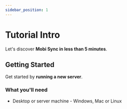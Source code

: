 ```yaml
---
sidebar_position: 1
---
```


# Tutorial Intro

Let's discover **Mobi Sync in less than 5 minutes**.

## Getting Started

Get started by **running a new server**.

### What you'll need

- Desktop or server machine - Windows, Mac or Linux
